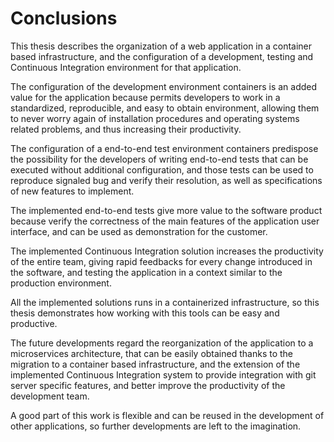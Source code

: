 # Conclusions

This thesis describes the organization of a web application in a container based
infrastructure, and the configuration of a development, testing and Continuous
Integration environment for that application. 

The configuration of the development environment containers is an added value
for the application because permits developers to work in a standardized,
reproducible, and easy to obtain environment, allowing them to never worry
again of installation procedures and operating systems related problems, and
thus increasing their productivity. 

The configuration of a end-to-end test environment containers predispose the
possibility for the developers of writing end-to-end tests that can be executed
without additional configuration, and those tests can be used to reproduce
signaled bug and verify their resolution, as well as specifications of new
features to implement.

The implemented end-to-end tests give more value to the software product because
verify the correctness of the main features of the application user interface,
and can be used as demonstration for the customer.

The implemented Continuous Integration solution increases the productivity of the
entire team, giving rapid feedbacks for every change introduced in the software,
and testing the application in a context similar to the production environment.

All the implemented solutions runs in a containerized infrastructure, so this
thesis demonstrates how working with this tools can be easy and productive.

The future developments regard the reorganization of the application to a
microservices architecture, that can be easily obtained thanks to the migration
to a container based infrastructure, and the extension of the implemented
Continuous Integration system to provide integration with git server specific
features, and better improve the productivity of the development team. 

A good part of this work is flexible and can be reused in the development of
other applications, so further developments are left to the imagination.
